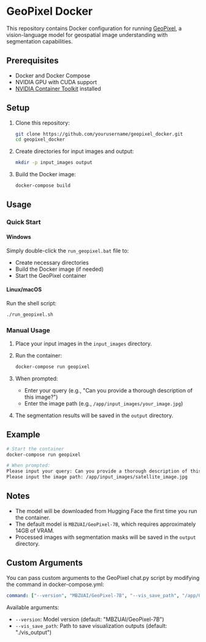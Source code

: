 # GeoPixel Docker

This repository contains Docker configuration for running [GeoPixel](https://github.com/MBZUAI/GeoPixel), a vision-language model for geospatial image understanding with segmentation capabilities.

## Prerequisites

- Docker and Docker Compose
- NVIDIA GPU with CUDA support
- [NVIDIA Container Toolkit](https://docs.nvidia.com/datacenter/cloud-native/container-toolkit/install-guide.html) installed

## Setup

1. Clone this repository:
   ```bash
   git clone https://github.com/yourusername/geopixel_docker.git
   cd geopixel_docker
   ```

2. Create directories for input images and output:
   ```bash
   mkdir -p input_images output
   ```

3. Build the Docker image:
   ```bash
   docker-compose build
   ```

## Usage

### Quick Start

#### Windows
Simply double-click the `run_geopixel.bat` file to:
- Create necessary directories
- Build the Docker image (if needed)
- Start the GeoPixel container

#### Linux/macOS
Run the shell script:
```bash
./run_geopixel.sh
```

### Manual Usage

1. Place your input images in the `input_images` directory.

2. Run the container:
   ```bash
   docker-compose run geopixel
   ```

3. When prompted:
   - Enter your query (e.g., "Can you provide a thorough description of this image?")
   - Enter the image path (e.g., `/app/input_images/your_image.jpg`)

4. The segmentation results will be saved in the `output` directory.

## Example

```bash
# Start the container
docker-compose run geopixel

# When prompted:
Please input your query: Can you provide a thorough description of this image? Please output with interleaved segmentation masks for the corresponding phrases.
Please input the image path: /app/input_images/satellite_image.jpg
```

## Notes

- The model will be downloaded from Hugging Face the first time you run the container.
- The default model is `MBZUAI/GeoPixel-7B`, which requires approximately 14GB of VRAM.
- Processed images with segmentation masks will be saved in the `output` directory.

## Custom Arguments

You can pass custom arguments to the GeoPixel chat.py script by modifying the command in docker-compose.yml:

```yaml
command: ["--version", "MBZUAI/GeoPixel-7B", "--vis_save_path", "/app/GeoPixel/vis_output"]
```

Available arguments:
- `--version`: Model version (default: "MBZUAI/GeoPixel-7B")
- `--vis_save_path`: Path to save visualization outputs (default: "./vis_output")